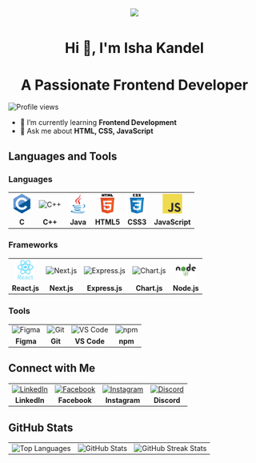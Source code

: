 <h1 align="center">
    <img src="https://readme-typing-svg.herokuapp.com/?font=Righteous&size=35&center=true&vCenter=true&width=500&height=70&duration=5000&lines=Welcome+to+my+GitHub!;" />
</h1>
<h1 align="center">Hi 👋, I'm Isha Kandel</h1>
<h1 align="center">A Passionate Frontend Developer</h1>



<p align="left"> <img src="https://komarev.com/ghpvc/?username=ishakandel&label=Profile%20views&color=0e75b6&style=flat" alt="Profile views" /> </p>

- 🌱 I’m currently learning **Frontend Development**
- 💬 Ask me about **HTML, CSS, JavaScript**

## Languages and Tools
### Languages
<table>
  <tr>
    <td align="center"><img src="https://raw.githubusercontent.com/devicons/devicon/master/icons/c/c-original.svg" alt="C" width="40" height="40"/></td>
    <td align="center"><img src="https://upload.wikimedia.org/wikipedia/commons/thumb/1/18/ISO_C%2B%2B_Logo.svg/1200px-ISO_C%2B%2B_Logo.svg.png" alt="C++" width="40" height="40"/></td>
    <td align="center"><img src="https://raw.githubusercontent.com/devicons/devicon/master/icons/java/java-original.svg" alt="Java" width="40" height="40"/></td>
    <td align="center"><img src="https://raw.githubusercontent.com/devicons/devicon/master/icons/html5/html5-original-wordmark.svg" alt="HTML5" width="40" height="40"/></td>
    <td align="center"><img src="https://raw.githubusercontent.com/devicons/devicon/master/icons/css3/css3-original-wordmark.svg" alt="CSS3" width="40" height="40"/></td>
    <td align="center"><img src="https://raw.githubusercontent.com/devicons/devicon/master/icons/javascript/javascript-original.svg" alt="JavaScript" width="40" height="40"/></td>
  </tr>
  <tr>
    <td align="center"><b>C</b></td>
    <td align="center"><b>C++</b></td>
    <td align="center"><b>Java</b></td>
    <td align="center"><b>HTML5</b></td>
    <td align="center"><b>CSS3</b></td>
    <td align="center"><b>JavaScript</b></td>
  </tr>
</table>

### Frameworks
<table>
  <tr>
    <td align="center"><img src="https://raw.githubusercontent.com/devicons/devicon/master/icons/react/react-original-wordmark.svg" alt="React.js" width="40" height="40"/></td>
    <td align="center"><img src="https://gorzelinski.com/static/1db41e3ecd311724a15306b270d99dd9/6e87d/next-js-logo.png" alt="Next.js" width="40" height="40"/></td>
    <td align="center"><img src="https://images.velog.io/images/iwantobuymac/post/05b1fc28-b7bd-4aaa-9627-205221635b5c/express-logo.jpeg" alt="Express.js" width="40" height="40"/></td>
    <td align="center"><img src="https://www.chartjs.org/media/logo-title.svg" alt="Chart.js" width="40" height="40"/></td>
    <td align="center"><img src="https://raw.githubusercontent.com/devicons/devicon/master/icons/nodejs/nodejs-original-wordmark.svg" alt="Node.js" width="40" height="40"/></td>
  </tr>
  <tr>
    <td align="center"><b>React.js</b></td>
    <td align="center"><b>Next.js</b></td>
    <td align="center"><b>Express.js</b></td>
    <td align="center"><b>Chart.js</b></td>
    <td align="center"><b>Node.js</b></td>
  </tr>
</table>

### Tools
<table>
  <tr>
    <td align="center"><img src="https://www.vectorlogo.zone/logos/figma/figma-icon.svg" alt="Figma" width="40" height="40"/></td>
    <td align="center"><img src="https://www.vectorlogo.zone/logos/git-scm/git-scm-icon.svg" alt="Git" width="40" height="40"/></td>
    <td align="center"><img src="https://img.icons8.com/color/48/000000/visual-studio-code-2019.png" alt="VS Code" height="40" width="40" /></td>
    <td align="center"><img src="https://img.icons8.com/color/48/000000/npm.png" alt="npm" height="40" width="40" /></td>
  </tr>
  <tr>
    <td align="center"><b>Figma</b></td>
    <td align="center"><b>Git</b></td>
    <td align="center"><b>VS Code</b></td>
    <td align="center"><b>npm</b></td>
  </tr>
</table>

## Connect with Me
<table>
  <tr>
    <td align="center"><a href="https://linkedin.com/in/isha-chettri-756155271/" target="_blank"><img src="https://raw.githubusercontent.com/rahuldkjain/github-profile-readme-generator/master/src/images/icons/Social/linked-in-alt.svg" alt="LinkedIn" height="30" width="40" /></a></td>
    <td align="center"><a href="https://www.facebook.com/bee.sa.7547/"><img src="https://raw.githubusercontent.com/rahuldkjain/github-profile-readme-generator/master/src/images/icons/Social/facebook.svg" alt="Facebook" height="30" width="40" /></a></td>
    <td align="center"><a href="https://www.instagram.com/isha_chettri_1/" target="_blank"><img src="https://raw.githubusercontent.com/rahuldkjain/github-profile-readme-generator/master/src/images/icons/Social/instagram.svg" alt="Instagram" height="30" width="40" /></a></td>
    <td align="center"><a href="https://discord.gg/your_invitation_code" target="_blank"><img src="https://static-00.iconduck.com/assets.00/discord-icon-2048x2048-o5mluhz2.png" alt="Discord" height="30" width="30" /></a></td>
  </tr>
  <tr>
    <td align="center"><b>LinkedIn</b></td>
    <td align="center"><b>Facebook</b></td>
    <td align="center"><b>Instagram</b></td>
    <td align="center"><b>Discord</b></td>
  </tr>
</table>

## GitHub Stats
<table>
  <tr>
    <td align="center"><img src="https://github-readme-stats.vercel.app/api/top-langs/?username=TechCharlie0&layout=compact" alt="Top Languages" /></td>
    <td align="center"><img src="https://github-readme-stats.vercel.app/api?username=TechCharlie0&show_icons=true&locale=en" alt="GitHub Stats" /></td>
    <td align="center"><img src="https://github-readme-streak-stats.herokuapp.com/?user=TechCharlie0&" alt="GitHub Streak Stats" /></td>
  </tr>
</table>
